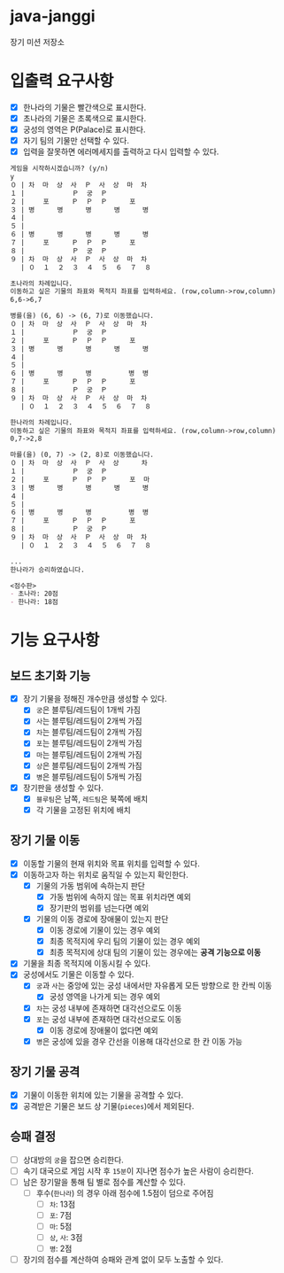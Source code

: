 # java-janggi

장기 미션 저장소

# 입출력 요구사항

- [x] 한나라의 기물은 빨간색으로 표시한다.
- [x] 초나라의 기물은 초록색으로 표시한다.
- [x] 궁성의 영역은 P(Palace)로 표시한다.
- [x] 자기 팀의 기물만 선택할 수 있다.
- [x] 입력을 잘못하면 에러메세지를 출력하고 다시 입력할 수 있다.

```markdown
게임을 시작하시겠습니까? (y/n)
y
０ | 차  마  상  사  Ｐ  사  상  마  차
１ | 　  　  　  Ｐ  궁  Ｐ  　  　  　 
２ | 　  포  　  Ｐ  Ｐ  Ｐ  　  포  　 
３ | 병  　  병  　  병  　  병  　  병
４ | 　  　  　  　  　  　  　  　  　 
５ | 　  　  　  　  　  　  　  　  　 
６ | 병  　  병  　  병  　  병  　  병
７ | 　  포  　  Ｐ  Ｐ  Ｐ  　  포  　 
８ | 　  　  　  Ｐ  궁  Ｐ  　  　  　 
９ | 차  마  상  사  Ｐ  사  상  마  차 
　 | ０  １  ２  ３  ４  ５  ６  ７  ８

초나라의 차례입니다.
이동하고 싶은 기물의 좌표와 목적지 좌표를 입력하세요. (row,column->row,column)
6,6->6,7

병를(을) (6, 6) -> (6, 7)로 이동했습니다.
０ | 차  마  상  사  Ｐ  사  상  마  차
１ | 　  　  　  Ｐ  궁  Ｐ  　  　  　 
２ | 　  포  　  Ｐ  Ｐ  Ｐ  　  포  　 
３ | 병  　  병  　  병  　  병  　  병
４ | 　  　  　  　  　  　  　  　  　 
５ | 　  　  　  　  　  　  　  　  　 
６ | 병  　  병  　  병  　  　  병  병
７ | 　  포  　  Ｐ  Ｐ  Ｐ  　  포  　 
８ | 　  　  　  Ｐ  궁  Ｐ  　  　  　 
９ | 차  마  상  사  Ｐ  사  상  마  차 
　 | ０  １  ２  ３  ４  ５  ６  ７  ８

한나라의 차례입니다.
이동하고 싶은 기물의 좌표와 목적지 좌표를 입력하세요. (row,column->row,column)
0,7->2,8

마를(을) (0, 7) -> (2, 8)로 이동했습니다.
０ | 차  마  상  사  Ｐ  사  상  　  차
１ | 　  　  　  Ｐ  궁  Ｐ  　  　  　 
２ | 　  포  　  Ｐ  Ｐ  Ｐ  　  포  마
３ | 병  　  병  　  병  　  병  　  병
４ | 　  　  　  　  　  　  　  　  　 
５ | 　  　  　  　  　  　  　  　  　 
６ | 병  　  병  　  병  　  　  병  병
７ | 　  포  　  Ｐ  Ｐ  Ｐ  　  포  　 
８ | 　  　  　  Ｐ  궁  Ｐ  　  　  　 
９ | 차  마  상  사  Ｐ  사  상  마  차 
　 | ０  １  ２  ３  ４  ５  ６  ７  ８

...
한나라가 승리하였습니다.

<점수판>
- 초나라: 20점
- 한나라: 18점
```


# 기능 요구사항

## 보드 초기화 기능
- [x] 장기 기물을 정해진 개수만큼 생성할 수 있다.
  - [x] `궁`은 블루팀/레드팀이 1개씩 가짐
  - [x] `사`는 블루팀/레드팀이 2개씩 가짐
  - [x] `차`는 블루팀/레드팀이 2개씩 가짐
  - [x] `포`는 블루팀/레드팀이 2개씩 가짐
  - [x] `마`는 블루팀/레드팀이 2개씩 가짐
  - [x] `상`은 블루팀/레드팀이 2개씩 가짐
  - [x] `병`은 블루팀/레드팀이 5개씩 가짐
- [x] 장기판을 생성할 수 있다.
  - [x] `블루팀`은 남쪽, `레드팀`은 북쪽에 배치
  - [x] 각 기물을 고정된 위치에 배치

## 장기 기물 이동
- [x] 이동할 기물의 현재 위치와 목표 위치를 입력할 수 있다.
- [x] 이동하고자 하는 위치로 움직일 수 있는지 확인한다.
  - [x] 기물의 가동 범위에 속하는지 판단
    - [x] 가동 범위에 속하지 않는 목표 위치라면 예외
    - [x] 장기판의 범위를 넘는다면 예외
  - [x] 기물의 이동 경로에 장애물이 있는지 판단
    - [x] 이동 경로에 기물이 있는 경우 예외
    - [x] 최종 목적지에 우리 팀의 기물이 있는 경우 예외
    - [x] 최종 목적지에 상대 팀의 기물이 있는 경우에는 **공격 기능으로 이동**
- [x] 기물을 최종 목적지에 이동시킬 수 있다.
- [x] 궁성에서도 기물은 이동할 수 있다.
  - [x] `궁`과 `사`는 중앙에 있는 궁성 내에서만 자유롭게 모든 방향으로 한 칸씩 이동
    - [x] 궁성 영역을 나가게 되는 경우 예외
  - [x] `차`는 궁성 내부에 존재하면 대각선으로도 이동
  - [x] `포`는 궁성 내부에 존재하면 대각선으로도 이동
    - [x] 이동 경로에 장애물이 없다면 예외
  - [x] `병`은 궁성에 있을 경우 간선을 이용해 대각선으로 한 칸 이동 가능

## 장기 기물 공격
- [x] 기물이 이동한 위치에 있는 기물을 공격할 수 있다.
- [x] 공격받은 기물은 보드 상 기물(`pieces`)에서 제외된다.

## 승패 결정
- [ ] 상대방의 `궁`을 잡으면 승리한다.
- [ ] 속기 대국으로 게임 시작 후 `15분`이 지나면 점수가 높은 사람이 승리한다.
- [ ] 남은 장기말을 통해 팀 별로 점수를 계산할 수 있다.
  - [ ] 후수(`한나라`) 의 경우 아래 점수에 1.5점이 덤으로 주어짐
    - [ ] `차`: 13점
    - [ ] `포`: 7점
    - [ ] `마`: 5점
    - [ ] `상`, `사`: 3점
    - [ ] `병`: 2점
- [ ] 장기의 점수를 계산하여 승패와 관계 없이 모두 노출할 수 있다.
